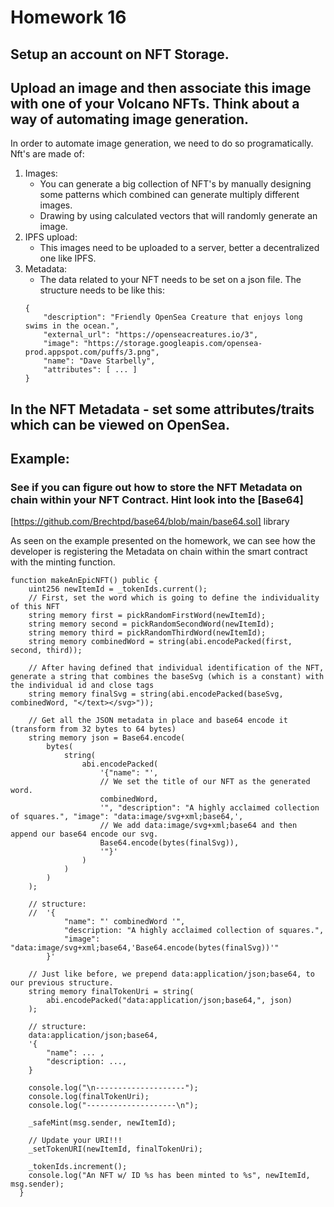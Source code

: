 # Homework 16
## Setup an account on NFT Storage.
## Upload an image and then associate this image with one of your Volcano NFTs. Think about a way of automating image generation.

In order to automate image generation, we need to do so programatically. 
Nft's are made of:
1. Images:
    - You can generate a big collection of NFT's by manually designing some patterns which combined can generate multiply different images.
    - Drawing by using calculated vectors that will randomly generate an image.
2. IPFS upload:
    - This images need to be uploaded to a server, better a decentralized one like IPFS.
3. Metadata:
    - The data related to your NFT needs to be set on a json file. The structure needs to be like this:
    ```
    {
        "description": "Friendly OpenSea Creature that enjoys long swims in the ocean.", 
        "external_url": "https://openseacreatures.io/3", 
        "image": "https://storage.googleapis.com/opensea-prod.appspot.com/puffs/3.png", 
        "name": "Dave Starbelly",
        "attributes": [ ... ]
    }
    ```
## In the NFT Metadata - set some attributes/traits which can be viewed on OpenSea. </br>
## Example: </br>
### See if you can figure out how to store the NFT Metadata on chain within your NFT Contract. Hint look into the [Base64]
[https://github.com/Brechtpd/base64/blob/main/base64.sol] library 

As seen on the example presented on the homework, we can see how the developer is registering the Metadata on chain within the smart contract with the minting function.

```solidity
function makeAnEpicNFT() public {
    uint256 newItemId = _tokenIds.current();
    // First, set the word which is going to define the individuality of this NFT
    string memory first = pickRandomFirstWord(newItemId);
    string memory second = pickRandomSecondWord(newItemId);
    string memory third = pickRandomThirdWord(newItemId);
    string memory combinedWord = string(abi.encodePacked(first, second, third));

    // After having defined that individual identification of the NFT, generate a string that combines the baseSvg (which is a constant) with the individual id and close tags
    string memory finalSvg = string(abi.encodePacked(baseSvg, combinedWord, "</text></svg>"));

    // Get all the JSON metadata in place and base64 encode it (transform from 32 bytes to 64 bytes)
    string memory json = Base64.encode(
        bytes(
            string(
                abi.encodePacked(
                    '{"name": "',
                    // We set the title of our NFT as the generated word.
                    combinedWord,
                    '", "description": "A highly acclaimed collection of squares.", "image": "data:image/svg+xml;base64,',
                    // We add data:image/svg+xml;base64 and then append our base64 encode our svg.
                    Base64.encode(bytes(finalSvg)),
                    '"}'
                )
            )
        )
    );

    // structure:
    //  '{
            "name": "' combinedWord '",
            "description: "A highly acclaimed collection of squares.",
            "image": "data:image/svg+xml;base64,'Base64.encode(bytes(finalSvg))'"
        }'

    // Just like before, we prepend data:application/json;base64, to our previous structure.
    string memory finalTokenUri = string(
        abi.encodePacked("data:application/json;base64,", json)
    );

    // structure:
    data:application/json;base64,
    '{
        "name": ... ,
        "description: ...,
    }

    console.log("\n--------------------");
    console.log(finalTokenUri);
    console.log("--------------------\n");

    _safeMint(msg.sender, newItemId);
    
    // Update your URI!!!
    _setTokenURI(newItemId, finalTokenUri);
  
    _tokenIds.increment();
    console.log("An NFT w/ ID %s has been minted to %s", newItemId, msg.sender);
  }
  ```
